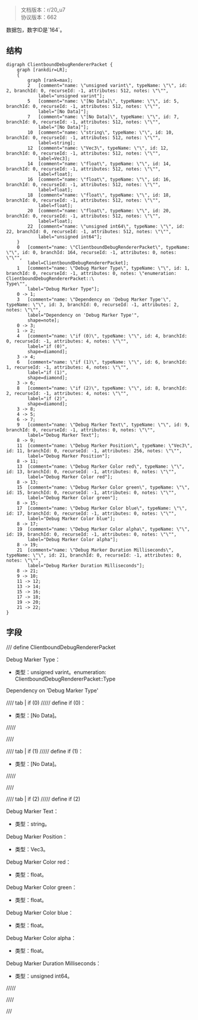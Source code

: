 # <!-- md:samp ClientboundDebugRendererPacket -->

> 文档版本：r/20_u7<br/>协议版本：662

<!-- md:samp ClientboundDebugRendererPacket -->数据包，数字ID是`164`。

## 结构

```viz
digraph ClientboundDebugRendererPacket {
	graph [rankdir=LR];
	{
		graph [rank=max];
		2	[comment="name: \"unsigned varint\", typeName: \"\", id: 2, branchId: 0, recurseId: -1, attributes: 512, notes: \"\"",
			label="unsigned varint"];
		5	[comment="name: \"[No Data]\", typeName: \"\", id: 5, branchId: 0, recurseId: -1, attributes: 512, notes: \"\"",
			label="[No Data]"];
		7	[comment="name: \"[No Data]\", typeName: \"\", id: 7, branchId: 0, recurseId: -1, attributes: 512, notes: \"\"",
			label="[No Data]"];
		10	[comment="name: \"string\", typeName: \"\", id: 10, branchId: 0, recurseId: -1, attributes: 512, notes: \"\"",
			label=string];
		12	[comment="name: \"Vec3\", typeName: \"\", id: 12, branchId: 0, recurseId: -1, attributes: 512, notes: \"\"",
			label=Vec3];
		14	[comment="name: \"float\", typeName: \"\", id: 14, branchId: 0, recurseId: -1, attributes: 512, notes: \"\"",
			label=float];
		16	[comment="name: \"float\", typeName: \"\", id: 16, branchId: 0, recurseId: -1, attributes: 512, notes: \"\"",
			label=float];
		18	[comment="name: \"float\", typeName: \"\", id: 18, branchId: 0, recurseId: -1, attributes: 512, notes: \"\"",
			label=float];
		20	[comment="name: \"float\", typeName: \"\", id: 20, branchId: 0, recurseId: -1, attributes: 512, notes: \"\"",
			label=float];
		22	[comment="name: \"unsigned int64\", typeName: \"\", id: 22, branchId: 0, recurseId: -1, attributes: 512, notes: \"\"",
			label="unsigned int64"];
	}
	0	[comment="name: \"ClientboundDebugRendererPacket\", typeName: \"\", id: 0, branchId: 164, recurseId: -1, attributes: 0, notes: \"\"",
		label=ClientboundDebugRendererPacket];
	1	[comment="name: \"Debug Marker Type\", typeName: \"\", id: 1, branchId: 0, recurseId: -1, attributes: 0, notes: \"enumeration: ClientboundDebugRendererPacket::\
Type\"",
		label="Debug Marker Type"];
	0 -> 1;
	3	[comment="name: \"Dependency on 'Debug Marker Type'\", typeName: \"\", id: 3, branchId: 0, recurseId: -1, attributes: 2, notes: \"\"",
		label="Dependency on 'Debug Marker Type'",
		shape=note];
	0 -> 3;
	1 -> 2;
	4	[comment="name: \"if (0)\", typeName: \"\", id: 4, branchId: 0, recurseId: -1, attributes: 4, notes: \"\"",
		label="if (0)",
		shape=diamond];
	3 -> 4;
	6	[comment="name: \"if (1)\", typeName: \"\", id: 6, branchId: 1, recurseId: -1, attributes: 4, notes: \"\"",
		label="if (1)",
		shape=diamond];
	3 -> 6;
	8	[comment="name: \"if (2)\", typeName: \"\", id: 8, branchId: 2, recurseId: -1, attributes: 4, notes: \"\"",
		label="if (2)",
		shape=diamond];
	3 -> 8;
	4 -> 5;
	6 -> 7;
	9	[comment="name: \"Debug Marker Text\", typeName: \"\", id: 9, branchId: 0, recurseId: -1, attributes: 0, notes: \"\"",
		label="Debug Marker Text"];
	8 -> 9;
	11	[comment="name: \"Debug Marker Position\", typeName: \"Vec3\", id: 11, branchId: 0, recurseId: -1, attributes: 256, notes: \"\"",
		label="Debug Marker Position"];
	8 -> 11;
	13	[comment="name: \"Debug Marker Color red\", typeName: \"\", id: 13, branchId: 0, recurseId: -1, attributes: 0, notes: \"\"",
		label="Debug Marker Color red"];
	8 -> 13;
	15	[comment="name: \"Debug Marker Color green\", typeName: \"\", id: 15, branchId: 0, recurseId: -1, attributes: 0, notes: \"\"",
		label="Debug Marker Color green"];
	8 -> 15;
	17	[comment="name: \"Debug Marker Color blue\", typeName: \"\", id: 17, branchId: 0, recurseId: -1, attributes: 0, notes: \"\"",
		label="Debug Marker Color blue"];
	8 -> 17;
	19	[comment="name: \"Debug Marker Color alpha\", typeName: \"\", id: 19, branchId: 0, recurseId: -1, attributes: 0, notes: \"\"",
		label="Debug Marker Color alpha"];
	8 -> 19;
	21	[comment="name: \"Debug Marker Duration Milliseconds\", typeName: \"\", id: 21, branchId: 0, recurseId: -1, attributes: 0, notes: \"\"",
		label="Debug Marker Duration Milliseconds"];
	8 -> 21;
	9 -> 10;
	11 -> 12;
	13 -> 14;
	15 -> 16;
	17 -> 18;
	19 -> 20;
	21 -> 22;
}

```

## 字段

/// define
ClientboundDebugRendererPacket

Debug Marker Type：<!-- md:samp unsigned varint -->

- 类型：unsigned varint。enumeration: ClientboundDebugRendererPacket::Type

Dependency on 'Debug Marker Type'

//// tab | if (0)
///// define
if (0)：<!-- md:samp [No Data] -->

- 类型：[No Data]。


/////

////

//// tab | if (1)
///// define
if (1)：<!-- md:samp [No Data] -->

- 类型：[No Data]。


/////

////

//// tab | if (2)
///// define
if (2)

Debug Marker Text：<!-- md:samp string -->

- 类型：string。

Debug Marker Position：[<!-- md:samp Vec3 -->](../types/vec3.md)

- 类型：Vec3。

Debug Marker Color red：<!-- md:samp float -->

- 类型：float。

Debug Marker Color green：<!-- md:samp float -->

- 类型：float。

Debug Marker Color blue：<!-- md:samp float -->

- 类型：float。

Debug Marker Color alpha：<!-- md:samp float -->

- 类型：float。

Debug Marker Duration Milliseconds：<!-- md:samp unsigned int64 -->

- 类型：unsigned int64。


/////

////



///
